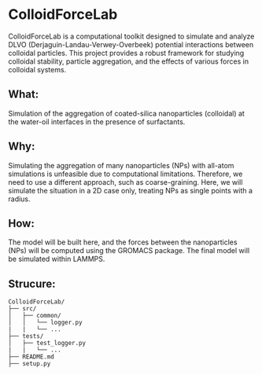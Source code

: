 # ColloidForceLab
ColloidForceLab is a computational toolkit designed to simulate and analyze DLVO (Derjaguin-Landau-Verwey-Overbeek) potential interactions between colloidal particles. This project provides a robust framework for studying colloidal stability, particle aggregation, and the effects of various forces in colloidal systems.

## What:
Simulation of the aggregation of coated-silica nanoparticles (colloidal) at the water-oil interfaces in the presence of surfactants.

## Why:
Simulating the aggregation of many nanoparticles (NPs) with all-atom simulations is unfeasible due to computational limitations. Therefore, we need to use a different approach, such as coarse-graining. Here, we will simulate the situation in a 2D case only, treating NPs as single points with a radius.

## How:
The model will be built here, and the forces between the nanoparticles (NPs) will be computed using the GROMACS package. The final model will be simulated within LAMMPS.

## Strucure:
```
ColloidForceLab/
├── src/
│   ├── common/
│   │   └── logger.py
|   |   └── ...
├── tests/
│   ├── test_logger.py
|   |   └── ...
├── README.md
├── setup.py
```